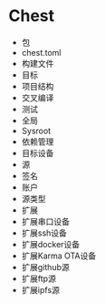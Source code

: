 # Chest
- 包
 - chest.toml
 - 构建文件
 - 目标
 - 项目结构
 - 交叉编译
 - 测试
- 全局
 - Sysroot
 - 依赖管理
 - 目标设备
- 源
 - 签名
 - 账户
 - 源类型
- 扩展
 - 扩展串口设备
 - 扩展ssh设备
 - 扩展docker设备
 - 扩展Karma OTA设备
 - 扩展github源
 - 扩展ftp源
 - 扩展ipfs源
 